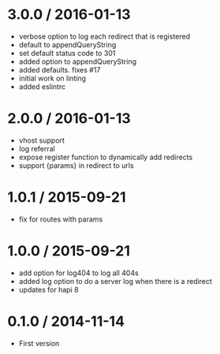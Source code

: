 
3.0.0 / 2016-01-13
==================

  * verbose option to log each redirect that is registered
  * default to appendQueryString
  * set default status code to 301
  * added option to appendQueryString
  * added defaults.  fixes #17
  * initial work on linting
  * added eslintrc

2.0.0 / 2016-01-13
==================

  * vhost support
  * log referral
  * expose register function to dynamically add redirects
  * support {params} in redirect to urls

1.0.1 / 2015-09-21
==================

  * fix for routes with params

1.0.0 / 2015-09-21
==================

  * add option for log404 to log all 404s
  * added log option to do a server log when there is a redirect
  * updates for hapi 8

0.1.0 / 2014-11-14 
==================

  * First version
